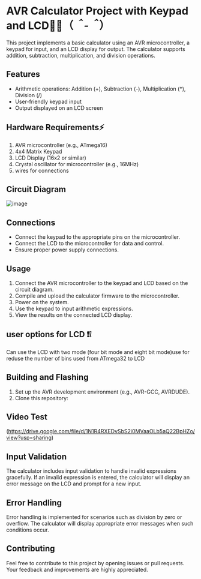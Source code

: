 # AVR Calculator Project with Keypad and LCD👨‍💻（*＾-＾*）

This project implements a basic calculator using an AVR microcontroller, a keypad for input, and an LCD display for output. The calculator supports addition, subtraction, multiplication, and division operations.

## Features

- Arithmetic operations: Addition (+), Subtraction (-), Multiplication (*), Division (/)
- User-friendly keypad input
- Output displayed on an LCD screen

## Hardware Requirements⚡

1. AVR microcontroller (e.g., ATmega16)
2. 4x4  Matrix Keypad
3. LCD Display (16x2 or similar)
4. Crystal oscillator for microcontroller (e.g., 16MHz)
5. wires for connections

## Circuit Diagram

![image](https://github.com/IbrahemAshour/project_AVR/assets/100946510/50a06ec7-f573-431e-ba68-0b532b3c1111)


## Connections

- Connect the keypad to the appropriate pins on the microcontroller.
- Connect the LCD to the microcontroller for data and control.
- Ensure proper power supply connections.

## Usage

1. Connect the AVR microcontroller to the keypad and LCD based on the circuit diagram.
2. Compile and upload the calculator firmware to the microcontroller.
3. Power on the system.
4. Use the keypad to input arithmetic expressions.
5. View the results on the connected LCD display.
## user options for LCD ❗❕
Can use the LCD with two mode (four bit mode and eight bit mode)use for reduse the number of bins used from ATmega32 to LCD
## Building and Flashing

1. Set up the AVR development environment (e.g., AVR-GCC, AVRDUDE).
2. Clone this repository:
## Video Test

(https://drive.google.com/file/d/1N1R4RXEDvSbS2i0MVaaOLb5aQ22BpHZo/view?usp=sharing)
## Input Validation
The calculator includes input validation to handle invalid expressions gracefully. If an invalid expression is entered, the calculator will display an error message on the LCD and prompt for a new input.

## Error Handling
Error handling is implemented for scenarios such as division by zero or overflow. The calculator will display appropriate error messages when such conditions occur.

## Contributing
Feel free to contribute to this project by opening issues or pull requests. Your feedback and improvements are highly appreciated.
   ```bash

